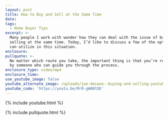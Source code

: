 ```yaml
---
layout: post
title: How to Buy and Sell at the Same Time
date:
tags:
  - Home Buyer Tips
excerpt: >-
  Many people I work with wonder how they can deal with the issue of buying and
  selling at the same time. Today, I’d like to discuss a few of the options you
  can utilize in this situation.
enclosure:
pullquote: >-
  No matter which route you take, the important thing is that you’re represented
  by someone who can guide you through the process.
enclosure_type: video/mp4
enclosure_time:
use_youtube_image: false
youtube_alternate_image: /uploads/joe-desane--buying-and-selling-youtube.jpg
youtube_code: 'https://youtu.be/Mr0-gWANlDE'
---
```



{% include youtube.html %}

{% include pullquote.html %}
